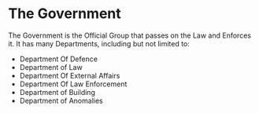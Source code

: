 # The Government

The Government is the Official Group that passes on the Law and Enforces it. It
has many Departments, including but not limited to:

- Department Of Defence
- Department of Law
- Department Of External Affairs
- Department Of Law Enforcement
- Department of Building
- Department of Anomalies
